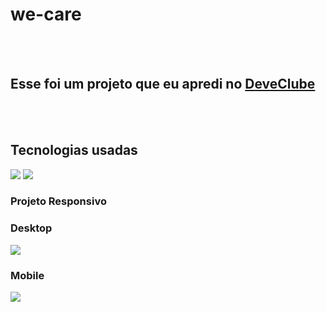<h1>we-care</h2>
<br>
<br>
<h2>Esse foi um projeto que eu apredi no <a href="https://rodolfomori.com.br/devclub">DeveClube</a></h2>
<br>
<br>
<h2>Tecnologias usadas</h2>
<img src="https://img.shields.io/badge/HTML5-E34F26?style=for-the-badge&logo=html5&logoColor=white"/>
<img src="https://img.shields.io/badge/CSS3-1572B6?style=for-the-badge&logo=css3&logoColor=white"/>
<br>
<h3>Projeto Responsivo</h3>
<h3>Desktop</h3>
<img src="https://github.com/paulocunha31/we-care/blob/main/assets/we-care-desktop.PNG?raw=true"/>
<br>
<h3>Mobile</h3>
<img src="https://github.com/paulocunha31/we-care/blob/main/assets/we-care-mobile.PNG?raw=true"/>




